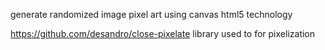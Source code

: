 generate randomized image pixel art using canvas html5 technology

 https://github.com/desandro/close-pixelate library used to for pixelization
